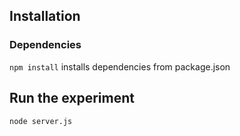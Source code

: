 ## Installation

### Dependencies
`npm install` installs dependencies from package.json

## Run the experiment
`node server.js` 
